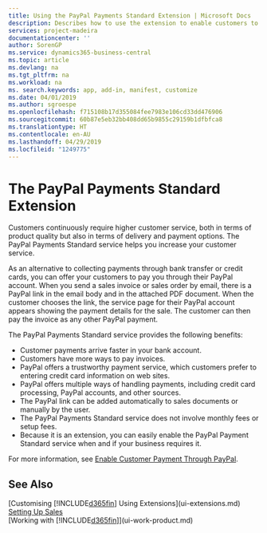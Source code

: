 ```yaml
---
title: Using the PayPal Payments Standard Extension | Microsoft Docs
description: Describes how to use the extension to enable customers to make payments with PayPal.
services: project-madeira
documentationcenter: ''
author: SorenGP
ms.service: dynamics365-business-central
ms.topic: article
ms.devlang: na
ms.tgt_pltfrm: na
ms.workload: na
ms. search.keywords: app, add-in, manifest, customize
ms.date: 04/01/2019
ms.author: sgroespe
ms.openlocfilehash: f715108b17d355084fee7983e106cd33dd476906
ms.sourcegitcommit: 60b87e5eb32bb408dd65b9855c29159b1dfbfca8
ms.translationtype: HT
ms.contentlocale: en-AU
ms.lasthandoff: 04/29/2019
ms.locfileid: "1249775"
---
```

# <a name="the-paypal-payments-standard-extension"></a>The PayPal Payments Standard Extension
Customers continuously require higher customer service, both in terms of product quality but also in terms of delivery and payment options. The PayPal Payments Standard service helps you increase your customer service.

As an alternative to collecting payments through bank transfer or credit cards, you can offer your customers to pay you through their PayPal account. When you send a sales invoice or sales order by email, there is a PayPal link in the email body and in the attached PDF document. When the customer chooses the link, the service page for their PayPal account appears showing the payment details for the sale. The customer can then pay the invoice as any other PayPal payment.

The PayPal Payments Standard service provides the following benefits:

* Customer payments arrive faster in your bank account.
* Customers have more ways to pay invoices.
* PayPal offers a trustworthy payment service, which customers prefer to entering credit card information on web sites.
* PayPal offers multiple ways of handling payments, including credit card processing, PayPal accounts, and other sources.
* The PayPal link can be added automatically to sales documents or manually by the user.
* The PayPal Payments Standard service does not involve monthly fees or setup fees.
* Because it is an extension, you can easily enable the PayPal Payment Standard service when and if your business requires it.  

For more information, see [Enable Customer Payment Through PayPal](sales-how-enable-payment-service-extensions.md).

## <a name="see-also"></a>See Also
[Customising [!INCLUDE[d365fin](includes/d365fin_md.md)] Using Extensions](ui-extensions.md)  
[Setting Up Sales](sales-setup-sales.md)  
[Working with [!INCLUDE[d365fin](includes/d365fin_md.md)]](ui-work-product.md)
